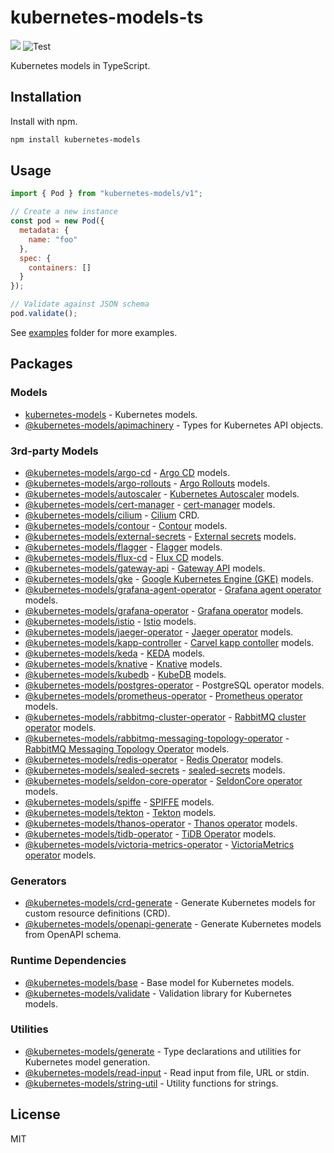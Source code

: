 # kubernetes-models-ts

[![](https://img.shields.io/npm/v/kubernetes-models.svg)](https://www.npmjs.com/package/kubernetes-models) ![Test](https://github.com/tommy351/kubernetes-models-ts/workflows/Test/badge.svg)

Kubernetes models in TypeScript.

## Installation

Install with npm.

```sh
npm install kubernetes-models
```

## Usage

```js
import { Pod } from "kubernetes-models/v1";

// Create a new instance
const pod = new Pod({
  metadata: {
    name: "foo"
  },
  spec: {
    containers: []
  }
});

// Validate against JSON schema
pod.validate();
```

See [examples](examples) folder for more examples.

## Packages

### Models

- [kubernetes-models](first-party/kubernetes-models) - Kubernetes models.
- [@kubernetes-models/apimachinery](first-party/apimachinery) - Types for Kubernetes API objects.

### 3rd-party Models

- [@kubernetes-models/argo-cd](third-party/argo-cd) - [Argo CD](https://argo-cd.readthedocs.io/) models.
- [@kubernetes-models/argo-rollouts](third-party/argo-rollouts) - [Argo Rollouts](https://argoproj.github.io/argo-rollouts/) models.
- [@kubernetes-models/autoscaler](third-party/autoscaler) - [Kubernetes Autoscaler](https://github.com/kubernetes/autoscaler) models.
- [@kubernetes-models/cert-manager](third-party/cert-manager) - [cert-manager](https://cert-manager.io/) models.
- [@kubernetes-models/cilium](third-party/cilium) - [Cilium](https://cilium.io/) CRD.
- [@kubernetes-models/contour](third-party/contour) - [Contour](https://projectcontour.io/) models.
- [@kubernetes-models/external-secrets](third-party/external-secrets) - [External secrets](https://external-secrets.io) models.
- [@kubernetes-models/flagger](third-party/flagger) - [Flagger](https://flagger.app/) models.
- [@kubernetes-models/flux-cd](third-party/flux-cd) - [Flux CD](https://fluxcd.io/) models.
- [@kubernetes-models/gateway-api](third-party/gateway-api) - [Gateway API](https://gateway-api.sigs.k8s.io/) models.
- [@kubernetes-models/gke](third-party/gke) - [Google Kubernetes Engine (GKE)](https://cloud.google.com/kubernetes-engine) models.
- [@kubernetes-models/grafana-agent-operator](third-party/grafana-agent-operator) - [Grafana agent operator](https://grafana.com/docs/agent/latest/operator/) models.
- [@kubernetes-models/grafana-operator](third-party/grafana-operator) - [Grafana operator](https://github.com/grafana-operator/grafana-operator) models.
- [@kubernetes-models/istio](third-party/istio) - [Istio](https://istio.io/) models.
- [@kubernetes-models/jaeger-operator](third-party/jaeger-operator) - [Jaeger operator](https://www.jaegertracing.io/docs/latest/operator/) models.
- [@kubernetes-models/kapp-controller](third-party/kapp-controller) - [Carvel kapp contoller](https://github.com/vmware-tanzu/carvel-kapp-controller) models.
- [@kubernetes-models/keda](third-party/keda) - [KEDA](https://github.com/kedacore/keda) models.
- [@kubernetes-models/knative](third-party/knative) - [Knative](https://knative.dev/) models.
- [@kubernetes-models/kubedb](third-party/kubedb) - [KubeDB](https://kubedb.com/) models.
- [@kubernetes-models/postgres-operator](third-party/postgres-operator) - PostgreSQL operator models.
- [@kubernetes-models/prometheus-operator](third-party/prometheus-operator) - [Prometheus operator](https://github.com/prometheus-operator/prometheus-operator/) models.
- [@kubernetes-models/rabbitmq-cluster-operator](third-party/rabbitmq-cluster-operator/) - [RabbitMQ cluster operator](https://github.com/rabbitmq/cluster-operator) models.
- [@kubernetes-models/rabbitmq-messaging-topology-operator](third-party/rabbitmq-messaging-topology-operator/) - [RabbitMQ Messaging Topology Operator](https://github.com/rabbitmq/messaging-topology-operator) models.
- [@kubernetes-models/redis-operator](third-party/redis-operator) - [Redis Operator](https://ot-container-kit.github.io/redis-operator/) models.
- [@kubernetes-models/sealed-secrets](third-party/sealed-secrets) - [sealed-secrets](https://github.com/bitnami-labs/sealed-secrets) models.
- [@kubernetes-models/seldon-core-operator](third-party/seldon-core-operator) - [SeldonCore operator](https://github.com/SeldonIO/seldon-core/tree/v1.15.0/helm-charts/seldon-core-operator) models.
- [@kubernetes-models/spiffe](third-party/spiffe) - [SPIFFE](https://spiffe.io/) models.
- [@kubernetes-models/tekton](third-party/tekton) - [Tekton](https://tekton.dev/) models.
- [@kubernetes-models/thanos-operator](third-party/thanos-operator) - [Thanos operator](https://github.com/banzaicloud/thanos-operator) models.
- [@kubernetes-models/tidb-operator](third-party/tidb-operator) - [TiDB Operator](https://github.com/pingcap/tidb-operator) models.
- [@kubernetes-models/victoria-metrics-operator](third-party/victoria-metrics-operator) - [VictoriaMetrics operator](https://github.com/VictoriaMetrics/operator) models.

### Generators

- [@kubernetes-models/crd-generate](utils/crd-generate) - Generate Kubernetes models for custom resource definitions (CRD).
- [@kubernetes-models/openapi-generate](utils/openapi-generate) - Generate Kubernetes models from OpenAPI schema.

### Runtime Dependencies

- [@kubernetes-models/base](core/base) - Base model for Kubernetes models.
- [@kubernetes-models/validate](core/validate) - Validation library for Kubernetes models.

### Utilities

- [@kubernetes-models/generate](utils/generate) - Type declarations and utilities for Kubernetes model generation.
- [@kubernetes-models/read-input](utils/read-input) - Read input from file, URL or stdin.
- [@kubernetes-models/string-util](utils/string-util) - Utility functions for strings.

## License

MIT
